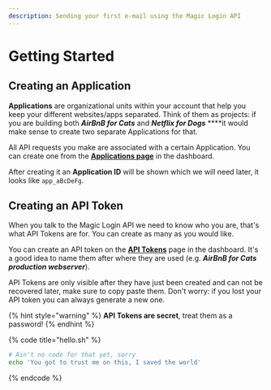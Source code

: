 ```yaml
---
description: Sending your first e-mail using the Magic Login API
---
```


# Getting Started

## Creating an Application

**Applications** are organizational units within your account that help you keep your different websites/apps separated. Think of them as projects: if you are building both _**AirBnB for Cats**_ and _**Netflix for Dogs**_ ****it would make sense to create two separate Applications for that.

All API requests you make are associated with a certain Application. You can create one from the [**Applications page**](https://magiclogin.net/dashboard/applications) in the dashboard.

After creating it an **Application ID** will be shown which we will need later, it looks like `app_aBcDeFg`.

## Creating an API Token

When you talk to the Magic Login API we need to know who you are, that's what API Tokens are for. You can create as many as you would like.

You can create an API token on the [**API Tokens**](https://magiclogin.net/dashboard/apiTokens) page in the dashboard. It's a good idea to name them after where they are used \(e.g. _**AirBnB for Cats production webserver**_\).

API Tokens are only visible after they have just been created and can not be recovered later, make sure to copy paste them. Don't worry: if you lost your API token you can always generate a new one.

{% hint style="warning" %}
**API Tokens are secret**, treat them as a password! 
{% endhint %}

{% code title="hello.sh" %}
```bash
# Ain't no code for that yet, sorry
echo 'You got to trust me on this, I saved the world'
```
{% endcode %}



